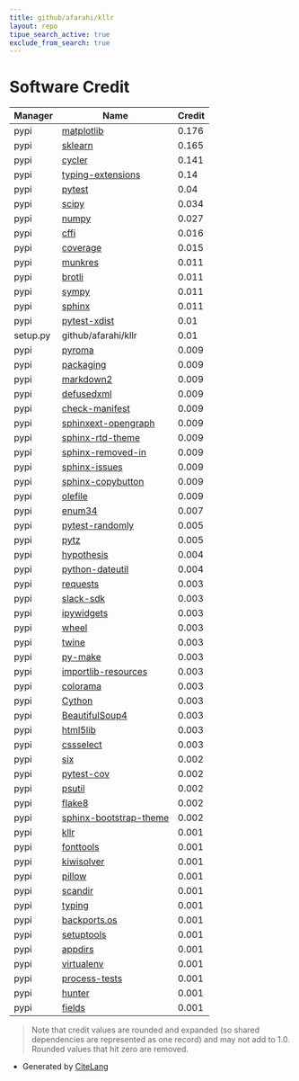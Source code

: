 ```yaml
---
title: github/afarahi/kllr
layout: repo
tipue_search_active: true
exclude_from_search: true
---
```

# Software Credit

|Manager|Name|Credit|
|-------|----|------|
|pypi|[matplotlib](https://matplotlib.org)|0.176|
|pypi|[sklearn](https://pypi.python.org/pypi/scikit-learn/)|0.165|
|pypi|[cycler](https://github.com/matplotlib/cycler)|0.141|
|pypi|[typing-extensions](https://typing.readthedocs.io/)|0.14|
|pypi|[pytest](https://docs.pytest.org/en/latest/)|0.04|
|pypi|[scipy](https://www.scipy.org)|0.034|
|pypi|[numpy](https://www.numpy.org)|0.027|
|pypi|[cffi](https://pypi.org/project/cffi)|0.016|
|pypi|[coverage](https://pypi.org/project/coverage)|0.015|
|pypi|[munkres](https://software.clapper.org/munkres/)|0.011|
|pypi|[brotli](https://github.com/google/brotli)|0.011|
|pypi|[sympy](https://sympy.org)|0.011|
|pypi|[sphinx](https://pypi.org/project/sphinx)|0.011|
|pypi|[pytest-xdist](https://pypi.org/project/pytest-xdist)|0.01|
|setup.py|github/afarahi/kllr|0.01|
|pypi|[pyroma](https://pypi.org/project/pyroma)|0.009|
|pypi|[packaging](https://pypi.org/project/packaging)|0.009|
|pypi|[markdown2](https://pypi.org/project/markdown2)|0.009|
|pypi|[defusedxml](https://pypi.org/project/defusedxml)|0.009|
|pypi|[check-manifest](https://pypi.org/project/check-manifest)|0.009|
|pypi|[sphinxext-opengraph](https://pypi.org/project/sphinxext-opengraph)|0.009|
|pypi|[sphinx-rtd-theme](https://pypi.org/project/sphinx-rtd-theme)|0.009|
|pypi|[sphinx-removed-in](https://pypi.org/project/sphinx-removed-in)|0.009|
|pypi|[sphinx-issues](https://pypi.org/project/sphinx-issues)|0.009|
|pypi|[sphinx-copybutton](https://pypi.org/project/sphinx-copybutton)|0.009|
|pypi|[olefile](https://pypi.org/project/olefile)|0.009|
|pypi|[enum34](https://pypi.org/project/enum34)|0.007|
|pypi|[pytest-randomly](https://pypi.org/project/pytest-randomly)|0.005|
|pypi|[pytz](https://pypi.org/project/pytz)|0.005|
|pypi|[hypothesis](https://pypi.org/project/hypothesis)|0.004|
|pypi|[python-dateutil](https://pypi.org/project/python-dateutil)|0.004|
|pypi|[requests](https://pypi.org/project/requests)|0.003|
|pypi|[slack-sdk](https://pypi.org/project/slack-sdk)|0.003|
|pypi|[ipywidgets](https://pypi.org/project/ipywidgets)|0.003|
|pypi|[wheel](https://pypi.org/project/wheel)|0.003|
|pypi|[twine](https://pypi.org/project/twine)|0.003|
|pypi|[py-make](https://pypi.org/project/py-make)|0.003|
|pypi|[importlib-resources](https://pypi.org/project/importlib-resources)|0.003|
|pypi|[colorama](https://pypi.org/project/colorama)|0.003|
|pypi|[Cython](https://pypi.org/project/Cython)|0.003|
|pypi|[BeautifulSoup4](https://pypi.org/project/BeautifulSoup4)|0.003|
|pypi|[html5lib](https://pypi.org/project/html5lib)|0.003|
|pypi|[cssselect](https://pypi.org/project/cssselect)|0.003|
|pypi|[six](https://pypi.org/project/six)|0.002|
|pypi|[pytest-cov](https://github.com/pytest-dev/pytest-cov)|0.002|
|pypi|[psutil](https://pypi.org/project/psutil)|0.002|
|pypi|[flake8](https://pypi.org/project/flake8)|0.002|
|pypi|[sphinx-bootstrap-theme](https://pypi.org/project/sphinx-bootstrap-theme)|0.002|
|pypi|[kllr](https://github.com/afarahi/kllr)|0.001|
|pypi|[fonttools](http://github.com/fonttools/fonttools)|0.001|
|pypi|[kiwisolver](https://github.com/nucleic/kiwi)|0.001|
|pypi|[pillow](https://python-pillow.org)|0.001|
|pypi|[scandir](https://pypi.org/project/scandir)|0.001|
|pypi|[typing](https://pypi.org/project/typing)|0.001|
|pypi|[backports.os](https://pypi.org/project/backports.os)|0.001|
|pypi|[setuptools](https://pypi.org/project/setuptools)|0.001|
|pypi|[appdirs](https://pypi.org/project/appdirs)|0.001|
|pypi|[virtualenv](https://pypi.org/project/virtualenv)|0.001|
|pypi|[process-tests](https://pypi.org/project/process-tests)|0.001|
|pypi|[hunter](https://pypi.org/project/hunter)|0.001|
|pypi|[fields](https://pypi.org/project/fields)|0.001|


> Note that credit values are rounded and expanded (so shared dependencies are represented as one record) and may not add to 1.0. Rounded values that hit zero are removed.


- Generated by [CiteLang](https://github.com/vsoch/citelang)
